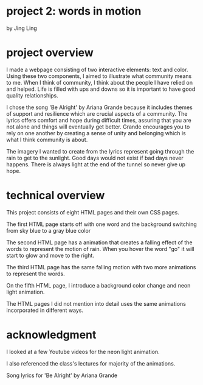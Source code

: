 # project 2: words in motion
by Jing Ling

# project overview
I made a webpage consisting of two interactive elements: text and color. Using these two components, I aimed to illustrate what community means to me. When I think of community, I think about the people I have relied on and helped. Life is filled with ups and downs so it is important to have good quality relationships.

I chose the song 'Be Alright' by Ariana Grande because it includes themes of support and resilience which are crucial aspects of a community. The lyrics offers comfort and hope during difficult times, assuring that you are not alone and things will eventually get better. Grande encourages you to rely on one another by creating a sense of unity and belonging which is what I think community is about. 

The imagery I wanted to create from the lyrics represent going through the rain to get to the sunlight. Good days would not exist if bad days never happens. There is always light at the end of the tunnel so never give up hope. 

# technical overview

This project consists of eight HTML pages and their own CSS pages. 

The first HTML page starts off with one word and the background switching from sky blue to a gray blue color

The second HTML page has a animation that creates a falling effect of the words to represent the motion of rain. When you hover the word "go" it will start to glow and move to the right. 

The third HTML page has the same falling motion with two more animations to represent the words.

On the fifth HTML page, I introduce a background color change and neon light animation.

The HTML pages I did not mention into detail uses the same animations incorporated in different ways.

# acknowledgment 

I looked at a few Youtube videos for the neon light animation. 

I also referenced the class's lectures for majority of the animations.

Song lyrics for 'Be Alright' by Ariana Grande


